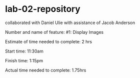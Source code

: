 # lab-02-repository
collaborated with Daniel Ulie with assistance of Jacob Anderson

Number and name of feature: #1: Display Images

Estimate of time needed to complete: 2 hrs

Start time: 11:30am

Finish time: 1:15pm

Actual time needed to complete: 1.75hrs